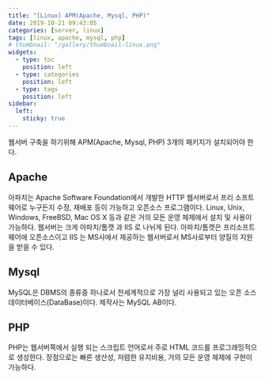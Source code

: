 ```yaml
---
title: "[Linux] APM(Apache, Mysql, PHP)"
date: 2019-10-21 09:43:05
categories: [server, linux]
tags: [linux, apache, mysql, php]
# thumbnail: "/gallery/thumbnail-linux.png"
widgets:
  - type: toc
    position: left
  - type: categories
    position: left
  - type: tags
    position: left
sidebar:
  left:
    sticky: true
---
```


웹서버 구축을 하기위해 APM(Apache, Mysql, PHP) 3개의 패키지가 설치되어야 한다. 

<!-- more -->

## Apache
아파치는 Apache Software Foundation에서 개발한 HTTP 웹서버로서 프리 소프트웨어로 누구든지 수정, 재배포 등이 가능하고 오픈소스 프로그램이다. Linux, Unix, Windows, FreeBSD, Mac OS X 등과 같은 거의 모든 운영 체제에서 설치 및 사용이 가능하다. 웹서버는 크게 아파치/톰캣 과 IIS 로 나뉘게 된다. 아파치/톰캣은 프리소프트웨어에 오픈소스이고 IIS 는 MS사에서 제공하는 웹서버로서 MS사로부터 양질의 지원을 받을 수 있다.

## Mysql
MySQL은 DBMS의 종류중 하나로서 전세계적으로 가장 널리 사용되고 있는 오픈 소스 데이터베이스(DataBase)이다. 제작사는 MySQL AB이다. 

## PHP
PHP는 웹서버쪽에서 실행 되는 스크립트 언어로서 주로 HTML 코드를 프로그래밍적으로 생성한다. 장점으로는 빠른 생산성, 저렴한 유지비용, 거의 모든 운영 체제에 구현이 가능하다.
